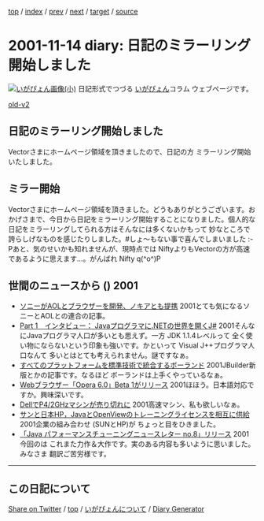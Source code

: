 [top](https://igapyon.github.io/diary/) 
 / [index](https://igapyon.github.io/diary/2001/index.html) 
 / [prev](https://igapyon.github.io/diary/2001/ig011113.html) 
 / [next](https://igapyon.github.io/diary/2001/ig011115.html) 
 / [target](https://igapyon.github.io/diary/2001/ig011114.html) 
 / [source](https://github.com/igapyon/diary/blob/gh-pages/2001/ig011114.html.src.md) 

2001-11-14 diary: 日記のミラーリング開始しました
=====================================================================================================
[![いがぴょん画像(小)](https://igapyon.github.io/diary/images/iga200306s.jpg "いがぴょん")](https://igapyon.github.io/diary/memo/memoigapyon.html) 日記形式でつづる [いがぴょん](https://igapyon.github.io/diary/memo/memoigapyon.html)コラム ウェブページです。

[old-v2](ig011114-orig.html)

## 日記のミラーリング開始しました

Vectorさまにホームページ領域を頂きましたので、日記の方 ミラーリング開始いたしました。


## ミラー開始

Vectorさまにホームページ領域を頂きました。どうもありがとうございます。おかげさまで、今日から日記をミラーリング開始することになりました。個人的な日記をミラーリングしてられる方はそんなには多くないかもって 妙なところで誇らしげなものを感じたりしました。#しょ～もない事で喜んでしまいました :-Pあと、気のせいかも知れませんが、現時点では NiftyよりもVectorの方が高速であるように思えます…。がんばれ
Nifty q(^o^)P

## 世間のニュースから () 2001

* [ソニーがAOLとブラウザーを開発、ノキアとも提携](http://cnet.sphere.ne.jp/News/2001/Item/011113-7.html)  2001とても気になるソニーとAOLとの連合の記事。
* [Part 1　インタビュー： Javaプログラマに.NETの世界を開くJ#](http://www.atmarkit.co.jp/fdotnet/special/jsb1_intvw/jsb1_intvw_01.html)  2001そんなにJavaプログラマ人口が多いとも思えず。一方 JDK 1.1.4レベルって 全く使い物にならないという印象も強いです。かといって Visual J++プログラマ人口なんて 多いとはとても考えられません。謎ですなぁ。
* [すべてのプラットフォームを標準技術で統合するボーランド](http://www.zdnet.co.jp/enterprise/0111/13/01111305.html)  2001JBuilder新版とかの記事です。なるほど ボーランドは上手くやっているなぁ。
* [Webブラウザー「Opera 6.0」Beta 1がリリース](http://www.forest.impress.co.jp/article/2001/11/14/opera60beta.html)  2001ほほう。日本語対応ですか。興味深いです。
* [DellでP4/2GHzマシンが売り切れに](http://www.zdnet.co.jp/news/0111/14/b_1113_03.html)  2001高速マシン、私も欲しいなぁ。
* [サンと日本HP，JavaとOpenViewのトレーニングライセンスを相互に供給](http://www.zdnet.co.jp/enterprise/0111/13/01111313.html)  2001企業の組み合わせ (SUNとHP)が ちょっと目をひきました。
* [「Java パフォーマンスチューニングニュースレター no.8」リリース](http://www.hatena.org/JavaPerformanceTuning/newsletter008.html)  2001今回のは これまた力作＆大作です。実のある内容も多いように思いました。みなさま 翻訳ご苦労様です。

----------------------------------------------------------------------------------------------------

## この日記について

[Share on Twitter](https://twitter.com/intent/tweet?hashtags=igapyon%2Cdiary%2C%E3%81%84%E3%81%8C%E3%81%B4%E3%82%87%E3%82%93&text=%E6%97%A5%E8%A8%98%E3%81%AE%E3%83%9F%E3%83%A9%E3%83%BC%E3%83%AA%E3%83%B3%E3%82%B0%E9%96%8B%E5%A7%8B%E3%81%97%E3%81%BE%E3%81%97%E3%81%9F&url=https%3A%2F%2Figapyon.github.io%2Fdiary%2F2001%2Fig011114.html) / [top](../index.html/) / [いがぴょんについて](https://igapyon.github.io/diary/memo/memoigapyon.html) / [Diary Generator](https://github.com/igapyon/igapyonv3)

